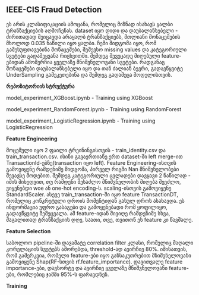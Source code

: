 ## **IEEE-CIS Fraud Detection**

ეს არის კლასიფიკაციის ამოცანა, რომელიც მიზნად ისახავს ყალბი ტრანზაქციების აღმოჩენას. dataset იყო დიდი და დაუბალანსებელი - ძირითადად შეიცავდა არაყალბ ტრანზაქციებს, მთლიანი მონაცემების მხოლოდ 0.035 ნაწილი იყო ყალბი. ჩემი მიდგომა იყო, რომ გამესუფთავებინა მონაცემები, შემევსო missing values და კატეგორიული სვეტები გადამეყვანა რიცხვითში. შემდეგ შევეცადე მიღებული feature-ებიდან ამომერჩია ყველაზე მნიშვნელოვანი სვეტები. რადგანაც მონაცემები დაუბალანსებელი იყო და თან ძალიან ბევრი, გადავწყვიტე UnderSampling გამეკეთებინა და შემდეგ გადამეცა მოდელისთვის.

**რეპოზიტორიის სტრუქტურა**

model_experiment_XGBoost.ipynb - Training using XGBoost

model_experiment_RandomForest.ipynb - Training using RandomForest

model_experiment_LogisticRegression.ipynb - Training using LogisticRegression


**Feature Engineering**

მოცემული იყო 2 ფაილი ტრეინინგისთვის - train_identity.csv და train_transaction.csv. ისინი გავაერთიანე ერთ dataset-ში left merge-ით TransactionId-ებზე(transaction იყო left).
Feature Engineering-ისთვის გამოვიყენე რამდენიმე მიდგომა, პირველ რიგში Nan მნიშვნელობები შევავსე მოდებით. 
შემდეგ კატეგორიული ცვლადები დავყავი 2 ნაწილად - იმის მიხედვით, თუ რამდენი შესაძლო მნიშვნელობის მიღება შეეძლო, ვიყენებდი woe ან one-hot encoding-ს. 
scaling-ისთვის გამოვიყენე StandardScaler.
ასევე train_transaction-ში იყო feature TransactionDT, რომელიც კონკრეტული დროის მომენტიდან გასულ დროს ასახავდა. ეს ინფორმაცია უფრო გასაგები და გამოყენებადი რომ ყოფილიყო, გადავწყვიტე შემეცვალა. 
ამ feature-იდან მივიღე რამდენიმე სხვა, მაგალითად ტრანზაქციის დღე, საათი, თვე, თვითონ ეს feature კი წავშალე.

**Feature Selection** 

საბოლოო pipeline-ში დავამატე correlation filter კლასი, რომელიც მაღალი კორელაციის სვეტებს აშორებდა, threshold-ად ავირჩიე 80%. 
იმისათვის, რომ გამერკვია, რომელი feature-ები იყო განსაკუთრებით მნიშვნელოვანი გამოვიყენე Shap(RF-სთვის rf.feature_importance). დავითვალე feature importance-ები, დავსორტე და ავირჩიე ყველაზე მნიშვნელოვანი feature-ები, რომლებიც ჯამში 95%-ს ფარავდნენ.

**Training**
